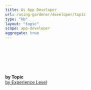 ```yaml
---
title: As App Developer
url: /using-gardener/developer/topic
type: "kb"
layout: "topic"
scope: app-developer
aggregate: true
---
```

<div  class="hero">
    <div class="container reveal-fast" style="visibility:hidden">
        <h1>Learning Material</h1>
        <div class="preamble reveal-slow">
            Everything you need to know about running your software.
        </div>
    </div>
</div>


<div id="top-bar">
   <div id="top-github-link">
        <b>
            <i class="fa fa-object-group"></i>
            by Topic
        </b>
   </div>

  <div class="links">
     <a href="../experience">
       <i class="fa fa-star"></i><i class="fa fa-star"></i> <i class="fa fa-star-half-o"></i>
       by Experience Level 
     </a>
  </div>

</div>

